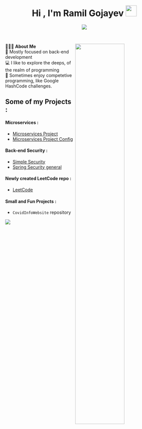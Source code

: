 <h1 align="center">Hi , I'm Ramil Gojayev <img src="https://media.giphy.com/media/hvRJCLFzcasrR4ia7z/giphy.gif" width="35"></h1>
<p align="center">
  <a href="https://github.com/DenverCoder1/readme-typing-svg"><img src="https://readme-typing-svg.herokuapp.com?lines=Software+Development+Enthusiast;Backend+Developer;Java+Mentor;&center=true&width=500&height=50"></a>
</p>
<br>

<p align="left"> 👨🏻‍💻 <b> About Me </b>
  <img width="55.7%" align = "right" src="https://miro.medium.com/max/1360/0*7Q3yvSIv_t0ioJ-Z.gif">
  <br>
    <a align="left">👀 Mostly focused on back-end development</a>
  <br>
    <a align="left">💻 I like to explore the deeps, of the realm of programming </a>
  <br>
    <a align="left">🚀 Sometimes enjoy competetive programming, like Google HashCode challenges. </a>
  <br> 
</p>


## Some of my Projects :
#### Microservices :
- <a href="https://github.com/rg-1708/rgMicroservicesApp">Microservices Project</a>
- <a href="https://github.com/rg-1708/microservices-config-repo">Microservices Project Config</a>
#### Back-end Security :
- <a href="https://github.com/rg-1708/SimpleSecurity">Simple Security</a>
- <a href="https://github.com/rg-1708/SpringSecurity">Spring Security general</a>
#### Newly created LeetCode repo :
- <a href="https://github.com/rg-1708/LeetCode">LeetCode</a>
#### Small and Fun Projects :
- `CovidInfoWebsite` repository

<p align="left">
<img src="https://github-readme-stats.vercel.app/api?username=rg-1708&&show_icons=true&title_color=003366&icon_color=003366&text_color=F0F2F3&bg_color=CBE6EF">
</p>

